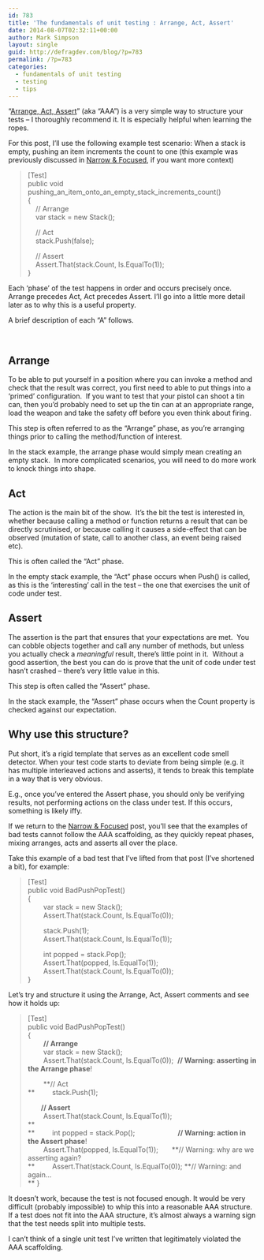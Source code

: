 ```yaml
---
id: 783
title: 'The fundamentals of unit testing : Arrange, Act, Assert'
date: 2014-08-07T02:32:11+00:00
author: Mark Simpson
layout: single
guid: http://defragdev.com/blog/?p=783
permalink: /?p=783
categories:
  - fundamentals of unit testing
  - testing
  - tips
---
```

“[Arrange, Act, Assert](http://c2.com/cgi/wiki?ArrangeActAssert)” (aka “AAA”) is a very simple way to structure your tests – I thoroughly recommend it. It is especially helpful when learning the ropes.

For this post, I’ll use the following example test scenario: When a stack is empty, pushing an item increments the count to one (this example was previously discussed in [Narrow & Focused](?p=698), if you want more context)

> [Test]  
> public void pushing\_an\_item\_onto\_an\_empty\_stack\_increments\_count()  
> {  
> &#160;&#160;&#160; // Arrange  
> &#160;&#160;&#160; var stack = new Stack<bool>(); 
> 
> &#160;&#160;&#160; // Act  
> &#160;&#160;&#160; stack.Push(false); 
> 
> &#160;&#160;&#160; // Assert  
> &#160;&#160;&#160; Assert.That(stack.Count, Is.EqualTo(1));&#160;&#160;&#160;  
> }

Each ‘phase’ of the test happens in order and occurs precisely once. Arrange precedes Act, Act precedes Assert. I’ll go into a little more detail later as to why this is a useful property.

A brief description of each “A” follows.

<!--more-->

&#160;

## Arrange

To be able to put yourself in a position where you can invoke a method and check that the result was correct, you first need to able to put things into a ‘primed’ configuration.&#160; If you want to test that your pistol can shoot a tin can, then you’d probably need to set up the tin can at an appropriate range, load the weapon and take the safety off before you even think about firing.

This step is often referred to as the “Arrange” phase, as you’re arranging things prior to calling the method/function of interest.

In the stack example, the arrange phase would simply mean creating an empty stack.&#160; In more complicated scenarios, you will need to do more work to knock things into shape.

## Act

The action is the main bit of the show.&#160; It’s the bit the test is interested in, whether because calling a method or function returns a result that can be directly scrutinised, or because calling it causes a side-effect that can be observed (mutation of state, call to another class, an event being raised etc).&#160; 

This is often called the “Act” phase.

In the empty stack example, the “Act” phase occurs when Push() is called, as this is the ‘interesting’ call in the test – the one that exercises the unit of code under test.

## Assert

The assertion is the part that ensures that your expectations are met.&#160; You can cobble objects together and call any number of methods, but unless you actually check a _meaningful_ result, there’s little point in it.&#160; Without a good assertion, the best you can do is prove that the unit of code under test hasn’t crashed – there’s very little value in this.

This step is often called the “Assert” phase.

In the stack example, the “Assert” phase occurs when the Count property is checked against our expectation.

## Why use this structure?

Put short, it’s a rigid template that serves as an excellent code smell detector. When your test code starts to deviate from being simple (e.g. it has multiple interleaved actions and asserts), it tends to break this template in a way that is very obvious. 

E.g., once you’ve entered the Assert phase, you should only be verifying results, not performing actions on the class under test. If this occurs, something is likely iffy.

If we return to the [Narrow & Focused](?p=698) post, you’ll see that the examples of bad tests cannot follow the AAA scaffolding, as they quickly repeat phases, mixing arranges, acts and asserts all over the place.

Take this example of a bad test that I’ve lifted from that post (I’ve shortened a bit), for example:

> [Test]  
> public void BadPushPopTest()  
> {  
> &#160;&#160;&#160;&#160;&#160;&#160;&#160; var stack = new Stack<int>();  
> &#160;&#160;&#160;&#160;&#160;&#160;&#160; Assert.That(stack.Count, Is.EqualTo(0)); 
> 
> &#160;&#160;&#160;&#160;&#160;&#160;&#160; stack.Push(1);  
> &#160;&#160;&#160;&#160;&#160;&#160;&#160; Assert.That(stack.Count, Is.EqualTo(1));&#160; 
> 
> &#160;&#160;&#160;&#160;&#160;&#160;&#160; int popped = stack.Pop();  
> &#160;&#160;&#160;&#160;&#160;&#160;&#160; Assert.That(popped, Is.EqualTo(1));&#160;  
> &#160;&#160;&#160;&#160;&#160;&#160;&#160; Assert.That(stack.Count, Is.EqualTo(0));  
> }

Let’s try and structure it using the Arrange, Act, Assert comments and see how it holds up:

> [Test]  
> public void BadPushPopTest()  
> {&#160;  
> &#160;&#160;&#160;&#160;&#160;&#160;&#160; **// Arrange**  
> &#160;&#160;&#160;&#160;&#160;&#160;&#160; var stack = new Stack<int>();  
> &#160;&#160;&#160;&#160;&#160;&#160;&#160; Assert.That(stack.Count, Is.EqualTo(0));&#160; **// Warning: asserting in the Arrange phase**!
> 
> &#160;&#160;&#160;&#160;&#160;&#160;&#160; **// Act  
>** &#160;&#160;&#160;&#160;&#160;&#160;&#160; stack.Push(1); 
> 
> **&#160;&#160;&#160;&#160;&#160;&#160;&#160; // Assert**  
> &#160;&#160;&#160;&#160;&#160;&#160;&#160; Assert.That(stack.Count, Is.EqualTo(1));&#160;  
>        **  
>** &#160;&#160;&#160;&#160;&#160;&#160;&#160; int popped = stack.Pop();&#160;&#160;&#160;&#160;&#160;&#160;&#160;&#160;&#160;&#160;&#160;&#160;&#160;&#160;&#160;&#160;&#160;&#160;&#160;&#160;&#160; **// Warning: action in the Assert phase**!  
> &#160;&#160;&#160;&#160;&#160;&#160;&#160; Assert.That(popped, Is.EqualTo(1));&#160;&#160;&#160;&#160;&#160;&#160; **// Warning: why are we asserting again?  
>** &#160;&#160;&#160;&#160;&#160;&#160;&#160; Assert.That(stack.Count, Is.EqualTo(0)); **// Warning: and again&#8230;  
>** }

It doesn’t work, because the test is not focused enough. It would be very difficult (probably impossible) to whip this into a reasonable AAA structure. If a test does not fit into the AAA structure, it’s almost always a warning sign that the test needs split into multiple tests. 

I can’t think of a single unit test I’ve written that legitimately violated the AAA scaffolding.
